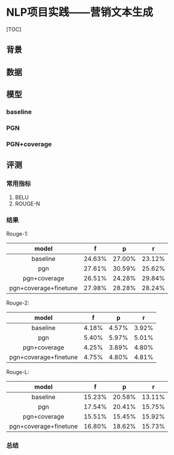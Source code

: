 # NLP项目实践——营销文本生成

[TOC]

## 背景

## 数据

## 模型

### baseline

### PGN

### PGN+coverage

## 评测

### 常用指标

1. BELU
2. ROUGE-N

### 结果

Rouge-1:

|         model         |   f    |   p    |   r    |
| :-------------------: | :----: | :----: | :----: |
|       baseline        | 24.63% | 27.00% | 23.12% |
|          pgn          | 27.61% | 30.59% | 25.62% |
|     pgn+coverage      | 26.51% | 24.28% | 29.84% |
| pgn+coverage+finetune | 27.98% | 28.28% | 28.24% |

Rouge-2:

|         model         |   f   |   p   |   r   |
| :-------------------: | :---: | :---: | :---: |
|       baseline        | 4.18% | 4.57% | 3.92% |
|          pgn          | 5.40% | 5.97% | 5.01% |
|     pgn+coverage      | 4.25% | 3.89% | 4.80% |
| pgn+coverage+finetune | 4.75% | 4.80% | 4.81% |

Rouge-L:

|         model         |   f    |   p    |   r    |
| :-------------------: | :----: | :----: | :----: |
|       baseline        | 15.23% | 20.58% | 13.11% |
|          pgn          | 17.54% | 20.41% | 15.75% |
|     pgn+coverage      | 15.51% | 15.45% | 15.92% |
| pgn+coverage+finetune | 16.80% | 18.62% | 15.73% |

### 总结

